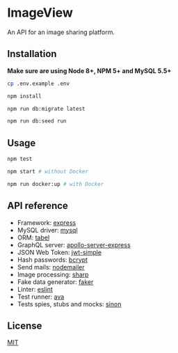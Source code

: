 # ImageView
An API for an image sharing platform.

## Installation

**Make sure are using Node 8+, NPM 5+ and MySQL 5.5+**

``` sh
cp .env.example .env

npm install

npm run db:migrate latest

npm run db:seed run
```

## Usage

``` sh
npm test

npm start # without Docker

npm run docker:up # with Docker
```

## API reference

- Framework: [express](https://expressjs.com/en/4x/api.html)
- MySQL driver: [mysql](https://github.com/mysqljs/mysql#mysql)
- ORM: [tabel](http://tabel.fractaltech.in/)
- GraphQL server: [apollo-server-express](https://www.apollographql.com/docs/apollo-server)
- JSON Web Token: [jwt-simple](https://github.com/hokaccha/node-jwt-simple)
- Hash passwords: [bcrypt](https://github.com/kelektiv/node.bcrypt.js)
- Send mails: [nodemailer](https://nodemailer.com)
- Image processing: [sharp](http://sharp.pixelplumbing.com/en/stable/install)
- Fake data generator: [faker](https://github.com/marak/Faker.js)
- Linter: [eslint](https://eslint.org/docs/rules)
- Test runner: [ava](https://github.com/avajs/ava)
- Tests spies, stubs and mocks: [sinon](http://sinonjs.org/releases/v6.1.3)

## License

[MIT](https://github.com/Yasti4/imageview-api/src/master/LICENSE)